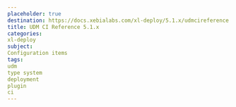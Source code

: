 ```yaml
---
placeholder: true
destination: https://docs.xebialabs.com/xl-deploy/5.1.x/udmcireference.html
title: UDM CI Reference 5.1.x
categories:
xl-deploy
subject:
Configuration items
tags:
udm
type system
deployment
plugin
ci
---
```

